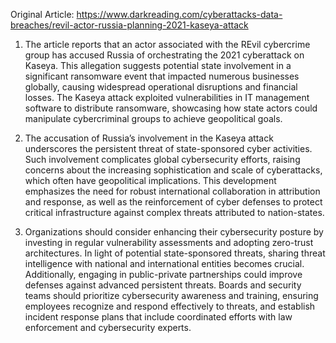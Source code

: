 Original Article: https://www.darkreading.com/cyberattacks-data-breaches/revil-actor-russia-planning-2021-kaseya-attack

1) The article reports that an actor associated with the REvil cybercrime group has accused Russia of orchestrating the 2021 cyberattack on Kaseya. This allegation suggests potential state involvement in a significant ransomware event that impacted numerous businesses globally, causing widespread operational disruptions and financial losses. The Kaseya attack exploited vulnerabilities in IT management software to distribute ransomware, showcasing how state actors could manipulate cybercriminal groups to achieve geopolitical goals.

2) The accusation of Russia’s involvement in the Kaseya attack underscores the persistent threat of state-sponsored cyber activities. Such involvement complicates global cybersecurity efforts, raising concerns about the increasing sophistication and scale of cyberattacks, which often have geopolitical implications. This development emphasizes the need for robust international collaboration in attribution and response, as well as the reinforcement of cyber defenses to protect critical infrastructure against complex threats attributed to nation-states.

3) Organizations should consider enhancing their cybersecurity posture by investing in regular vulnerability assessments and adopting zero-trust architectures. In light of potential state-sponsored threats, sharing threat intelligence with national and international entities becomes crucial. Additionally, engaging in public-private partnerships could improve defenses against advanced persistent threats. Boards and security teams should prioritize cybersecurity awareness and training, ensuring employees recognize and respond effectively to threats, and establish incident response plans that include coordinated efforts with law enforcement and cybersecurity experts.
